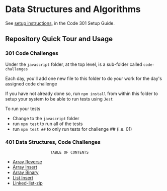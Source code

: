 # Data Structures and Algorithms

See [setup instructions](https://codefellows.github.io/setup-guide/code-301/3-code-challenges), in the Code 301 Setup Guide.

## Repository Quick Tour and Usage

### 301 Code Challenges

Under the `javascript` folder, at the top level, is a sub-folder called `code-challenges`

Each day, you'll add one new file to this folder to do your work for the day's assigned code challenge

If you have not already done so, run `npm install` from within this folder to setup your system to be able to run tests using `Jest`

To run your tests

- Change to the `javascript` folder
- run `npm test` to run all of the tests
- run `npm test ##` to only run tests for challenge ## (i.e. 01)

### 401 Data Structures, Code Challenges

                        TABLE OF CONTENTS

- [Array Reverse](javascript/assets/arrayReverse.png)
- [Array Insert](javascript/assets/insertShiftArray.png)
- [Array Binary](javascript/assets/array-binary-search.png)
- [List Insert](javascript/assets/linked-list-insertions.png)
- [Linked-list-zip](javascript/assets/linked-list-zip.png)

